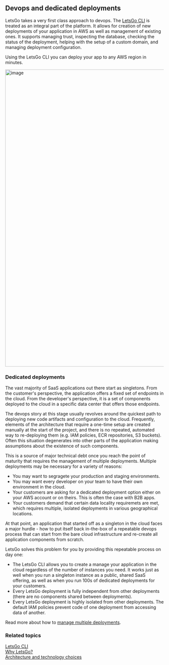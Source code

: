 ## Devops and dedicated deployments

LetsGo takes a very first class approach to devops. The [LetsGo CLI](../reference/letsgo-cli.md) is treated as an integral part of the platform. It allows for creation of new deployments of your application in AWS as well as management of existing ones. It supports managing trust, inspecting the database, checking the status of the deployment, helping with the setup of a custom domain, and managing deployment configuration.

Using the LetsGo CLI you can deploy your app to any AWS region in minutes.

<img width="943" alt="image" src="https://github.com/tjanczuk/letsgo/assets/822369/2858f3c0-28aa-4142-b105-6759574eeb83">

### Dedicated deployments

The vast majority of SaaS applications out there start as singletons. From the customer's perspective, the application offers a fixed set of endpoints in the cloud. From the developer's perspective, it is a set of components deployed to the cloud in a specific data center that offers those endpoints.

The devops story at this stage usually revolves around the quickest path to deploying new code artifacts and configuration to the cloud. Frequently, elements of the architecture that require a one-time setup are created manually at the start of the project, and there is no repeated, automated way to re-deploying them (e.g. IAM policies, ECR repositories, S3 buckets). Often this situation degenerates into other parts of the application making assumptions about the existence of such components.

This is a source of major technical debt once you reach the point of maturity that requires the management of multiple deployments. Multiple deployments may be necessary for a variety of reasons:

- You may want to segragete your production and staging environments.
- You may want every developer on your team to have their own environment in the cloud.
- Your customers are asking for a dedicated deployment option either on your AWS account or on theirs. This is often the case with B2B apps.
- Your customers demand that certain data locality requiremets are met, which requires multiple, isolated deployments in various geographical locations.

At that point, an application that started off as a singleton in the cloud faces a major hurdle - how to put itself back in-the-box of a repeatable devops process that can start from the bare cloud infrastructure and re-create all application components from scratch.

LetsGo solves this problem for you by providing this repeatable process on day one:

- The LetsGo CLI allows you to create a manage your application in the cloud regardless of the number of instances you need. It works just as well when you run a singleton instance as a public, shared SaaS offering, as well as when you run 100s of dedicated deployments for your customers.
- Every LetsGo deployment is fully independent from other deployments (there are no components shared between deployments).
- Every LetsGo deployment is highly isolated from other deployments. The default IAM policies prevent code of one deployment from accessing data of another.

Read more about how to [manage multiple deployments](../how-to/manage-multiple-deployments.md).

### Related topics

[LetsGo CLI](../reference/letsgo-cli.md)  
[Why LetsGo?](../why.md)  
[Architecture and technology choices](./architecture-and-technology-choices.md)

